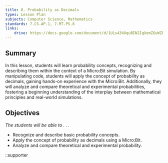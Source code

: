```yaml
---
title: 8. Probability as Decimals
types: Lesson Plan
subjects: Computer Science, Mathematics
standards: 7.CS.AP.1, 7.MT.PS.8
links:
    drive: https://docs.google.com/document/d/1ULs434UquBIN2IqXemZGuWZDpXsM7OWSyUP4fR6i958/edit
---
```


## Summary

In this lesson, students will learn probability concepts, recognizing and describing them within the context of a Micro\:Bit simulation. By manipulating code, students will apply the concept of probability as decimals, gaining hands-on experience with the Micro\:Bit. Additionally, they will analyze and compare theoretical and experimental probabilities, fostering a beginning understanding of the interplay between mathematical principles and real-world simulations. 

## Objectives

*The students will be able to . . .*

- Recognize and describe basic probability concepts.
- Apply the concept of probability as decimals using a Micro\:Bit.
- Analyze and compare theoretical and experimental probability.

::supporter
